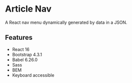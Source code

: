 # Article Nav
A React nav menu dynamically generated by data in a JSON.

## Features
- React 16
- Bootstrap 4.3.1
- Babel 6.26.0
- Sass
- BEM
- Keyboard accessible
